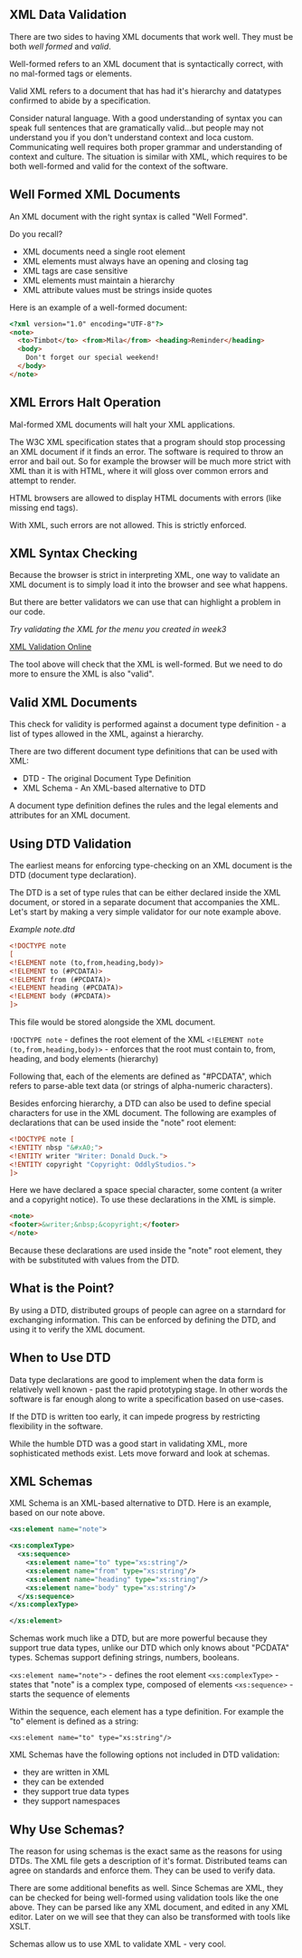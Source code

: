## XML Data Validation

There are two sides to having XML documents that work well. They must be both _well formed_ and _valid_.

Well-formed refers to an XML document that is syntactically correct, with no mal-formed tags or elements.

Valid XML refers to a document that has had it's hierarchy and datatypes confirmed to abide by a specification.

Consider natural language. With a good understanding of syntax you can speak full sentences that are gramatically valid...but people may not understand you if you don't understand context and loca custom. Communicating well requires both proper grammar and understanding of context and culture. The situation is similar with XML, which requires to be both well-formed and valid for the context of the software.

## Well Formed XML Documents

An XML document with the right syntax is called "Well Formed".

Do you recall?

- XML documents need a single root element
- XML elements must always have an opening and closing tag
- XML tags are case sensitive
- XML elements must maintain a hierarchy
- XML attribute values must be strings inside quotes

Here is an example of a well-formed document:

```html
<?xml version="1.0" encoding="UTF-8"?>
<note>
  <to>Timbot</to> <from>Mila</from> <heading>Reminder</heading>
  <body>
    Don't forget our special weekend!
  </body>
</note>
```

## XML Errors Halt Operation

Mal-formed XML documents will halt your XML applications.

The W3C XML specification states that a program should stop processing an XML document if it finds an error. The software is required to throw an error and bail out. So for example the browser will be much more strict with XML than it is with HTML, where it will gloss over common errors and attempt to render.

HTML browsers are allowed to display HTML documents with errors (like missing end tags).

With XML, such errors are not allowed. This is strictly enforced.

## XML Syntax Checking

Because the browser is strict in interpreting XML, one way to validate an XML document is to simply load it into the browser and see what happens.

But there are better validators we can use that can highlight a problem in our code.

_Try validating the XML for the menu you created in week3_

[XML Validation Online](https://codebeautify.org/xmlvalidator)

The tool above will check that the XML is well-formed. But we need to do more to ensure the XML is also "valid".

## Valid XML Documents

This check for validity is performed against a document type definition - a list of types allowed in the XML, against a hierarchy.

There are two different document type definitions that can be used with XML:

- DTD - The original Document Type Definition
- XML Schema - An XML-based alternative to DTD

A document type definition defines the rules and the legal elements and attributes for an XML document.

## Using DTD Validation

The earliest means for enforcing type-checking on an XML document is the DTD (document type declaration).

The DTD is a set of type rules that can be either declared inside the XML document, or stored in a separate document that accompanies the XML. Let's start by making a very simple validator for our note example above.

_Example note.dtd_

```html
<!DOCTYPE note
[
<!ELEMENT note (to,from,heading,body)>
<!ELEMENT to (#PCDATA)>
<!ELEMENT from (#PCDATA)>
<!ELEMENT heading (#PCDATA)>
<!ELEMENT body (#PCDATA)>
]>
```

This file would be stored alongside the XML document.

`!DOCTYPE note` - defines the root element of the XML
`<!ELEMENT note (to,from,heading,body)>` - enforces that the root must contain to, from, heading, and body elements (hierarchy)

Following that, each of the elements are defined as "#PCDATA", which refers to parse-able text data (or strings of alpha-numeric characters).

Besides enforcing hierarchy, a DTD can also be used to define special characters for use in the XML document. The following are examples of declarations that can be used inside the "note" root element:

```html
<!DOCTYPE note [
<!ENTITY nbsp "&#xA0;">
<!ENTITY writer "Writer: Donald Duck.">
<!ENTITY copyright "Copyright: OddlyStudios.">
]>
```

Here we have declared a space special character, some content (a writer and a copyright notice). To use these declarations in the XML is simple.

```html
<note>
<footer>&writer;&nbsp;&copyright;</footer>
</note>
```

Because these declarations are used inside the "note" root element, they with be substituted with values from the DTD.

## What is the Point?

By using a DTD, distributed groups of people can agree on a starndard for exchanging information. This can be enforced by defining the DTD, and using it to verify the XML document.

## When to Use DTD

Data type declarations are good to implement when the data form is relatively well known - past the rapid prototyping stage. In other words the software is far enough along to write a specification based on use-cases.

If the DTD is written too early, it can impede progress by restricting flexibility in the software.

While the humble DTD was a good start in validating XML, more sophisticated methods exist. Lets move forward and look at schemas.

## XML Schemas

XML Schema is an XML-based alternative to DTD. Here is an example, based on our note above.

```xml
<xs:element name="note">

<xs:complexType>
  <xs:sequence>
    <xs:element name="to" type="xs:string"/>
    <xs:element name="from" type="xs:string"/>
    <xs:element name="heading" type="xs:string"/>
    <xs:element name="body" type="xs:string"/>
  </xs:sequence>
</xs:complexType>

</xs:element>
```

Schemas work much like a DTD, but are more powerful because they support true data types, unlike our DTD which only knows about "PCDATA" types. Schemas support defining strings, numbers, booleans.

`<xs:element name="note">` - defines the root element
`<xs:complexType>` - states that "note" is a complex type, composed of elements
`<xs:sequence>` - starts the sequence of elements

Within the sequence, each element has a type definition. For example the "to" element is defined as a string:

`<xs:element name="to" type="xs:string"/>`

XML Schemas have the following options not included in DTD validation:

- they are written in XML
- they can be extended
- they support true data types
- they support namespaces

## Why Use Schemas?

The reason for using schemas is the exact same as the reasons for using DTDs. The XML file gets a description of it's format. Distributed teams can agree on standards and enforce them. They can be used to verify data.

There are some additional benefits as well. Since Schemas are XML, they can be checked for being well-formed using validation tools like the one above. They can be parsed like any XML document, and edited in any XML editor. Later on we will see that they can also be transformed with tools like XSLT.

Schemas allow us to use XML to validate XML - very cool.
